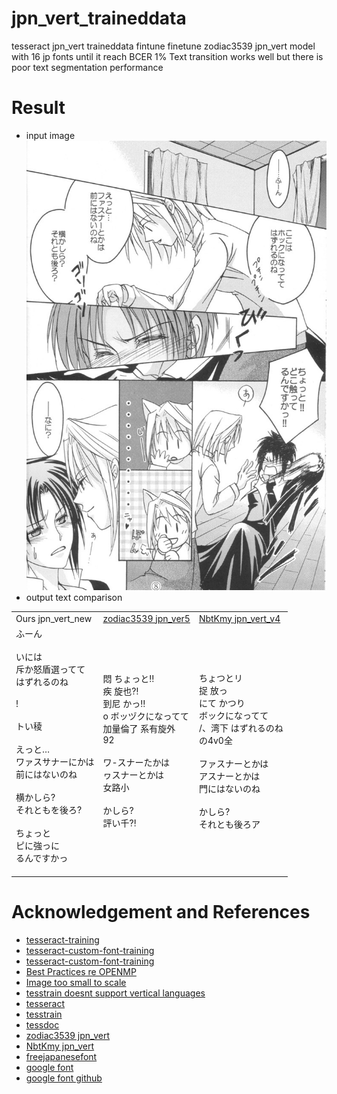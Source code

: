 # jpn_vert_traineddata
tesseract jpn_vert traineddata fintune
finetune zodiac3539 jpn_vert model with 16 jp fonts until it reach BCER 1% 
Text transition works well but there is poor text segmentation performance  


# Result   
- input image  
![result](test/result2.jpg)      
- output text comparison


<table>
<tr><td> Ours jpn_vert_new </td> <td> <a href="https://github.com/zodiac3539/jpn_vert">zodiac3539 jpn_ver5</a> </td><td> <a href="https://github.com/NbtKmy/jpn_vert_improvement">NbtKmy jpn_vert_v4</a> </td></tr>
<tr>
<td >
ふーん<br>
<br>
いには<br>
斥か怒盾選ってて<br>
はずれるのね<br>
<br>
!<br>
<br>
トい稜<br>
<br>
えっと…<br>
ワァスサナーにかは<br>
前にはないのね<br>
<br>
横かしら?<br>
それともを後ろ?<br>
<br>
ちょっと<br>
ピに強っに<br>
るんですかっ<br>
<br>
</td>
<td>
      悶                       ちょっと‼ <br>
疾                  旋也⁈ <br>
到尼                       かっ‼ <br>
o       ボッヅクになってて <br>
加量倫了     系有旋外 <br>
92 <br>
<br>
ワ-スナーたかは <br>
ヮスナーとかは <br>
女路小 <br>
<br>
かしら? <br>
評い千⁈ <br>

</td>
<td> 
                       ちょつとリ <br>
捉                  放っ <br>
にて                       かつり <br>
       ボックになってて <br>
/、湾下     はずれるのね <br>
の4v0全 <br>
<br>
ファスナーとかは <br>
アスナーとかは <br>
門にはないのね <br>
<br>
かしら? <br>
それとも後ろア<br>


</td>
</tr>
</table>
  






# Acknowledgement and References  
- [tesseract-training](https://github.com/nikhilbaby/tesseract-training) 
- [tesseract-custom-font-training](https://github.com/xayilmaz/tesseract-custom-font-training) 
- [tesseract-custom-font-training](https://github.com/tesseract-ocr/tesseract/issues/3001) 
- [Best Practices re OPENMP](https://github.com/tesseract-ocr/tesseract/issues/3744) 
- [Image too small to scale](https://github.com/tesseract-ocr/tesseract/issues/3001) 
- [tesstrain doesnt support vertical languages](https://github.com/tesseract-ocr/tesseract/issues/2989) 
- [tesseract](https://github.com/tesseract-ocr/tesseract) 
- [tesstrain](https://github.com/tesseract-ocr/tesstrain) 
- [tessdoc](https://tesseract-ocr.github.io/tessdoc/) 
- [zodiac3539 jpn_vert](https://github.com/zodiac3539/jpn_vert) 
- [NbtKmy jpn_vert](https://github.com/NbtKmy/jpn_vert_improvement) 
- [freejapanesefont](https://www.freejapanesefont.com/)     
- [google font](https://fonts.google.com/?subset=japanese&noto.script=Jpan)     
- [google font github](https://github.com/google/fonts)     








